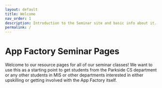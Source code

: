 ```yaml
---
layout: default
title: Welcome
nav_order: 1
description: Introduction to the Seminar site and basic info about it.
permalink: /
---
```


# App Factory Seminar Pages

Welcome to our resource pages for all of our seminar classes! We want to use this as a starting point to get students from the Parkside CS department or any other students in MIS or other departments interested in either upskilling or getting involved with the App Factory itself.

